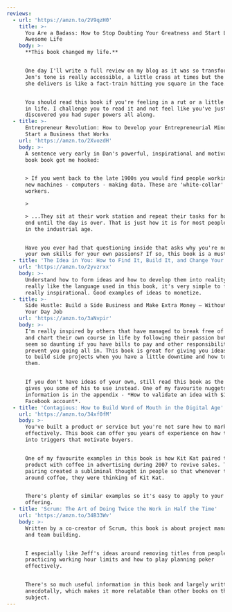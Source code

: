 ```yaml
---
reviews:
  - url: 'https://amzn.to/2V9qzH0'
    title: >-
      You Are a Badass: How to Stop Doubting Your Greatness and Start Living an
      Awesome Life
    body: >-
      **This book changed my life.**


      One day I'll write a full review on my blog as it was so transformational.
      Jen's tone is really accessible, a little crass at times but the message
      she delivers is like a fact-train hitting you square in the face.


      You should read this book if you're feeling in a rut or a little stagnant
      in life. I challenge you to read it and not feel like you've just
      discovered you had super powers all along.
  - title: >-
      Entrepreneur Revolution: How to Develop your Entrepreneurial Mindset and
      Start a Business that Works
    url: 'https://amzn.to/2XvozdH'
    body: >-
      A sentence very early in Dan's powerful, inspirational and motivational
      book book got me hooked:


      > If you went back to the late 1900s you would find people working on the
      new machines - computers - making data. These are 'white-collar' factory
      workers.

      >

      > ...They sit at their work station and repeat their tasks for hours on
      end until the day is over. That is just how it is for most people who live
      in the industrial age.


      Have you ever had that questioning inside that asks why you're not using
      your own skills for your own passions? If so, this book is a must read.
  - title: 'The Idea in You: How to Find It, Build It, and Change Your Life'
    url: 'https://amzn.to/2yvzrxx'
    body: >-
      Understand how to form ideas and how to develop them into reality. I
      really like the language used in this book, it's very simple to follow and
      really inspirational. Good examples of ideas to monetize.
  - title: >-
      Side Hustle: Build a Side Business and Make Extra Money – Without Quitting
      Your Day Job
    url: 'https://amzn.to/3aNvpir'
    body: >-
      I'm really inspired by others that have managed to break free of the 9-5
      and chart their own course in life by following their passion but it can
      seem so daunting if you have bills to pay and other responsibilities that
      prevent you going all in. This book is great for giving you ideas on how
      to build side projects when you have a little downtime and how to monetize
      them.


      If you don't have ideas of your own, still read this book as the author
      gives you some of his to use instead. One of my favourite nuggets of
      information is in the appendix - *How to validate an idea with $10 and a
      Facebook account*.
  - title: 'Contagious: How to Build Word of Mouth in the Digital Age'
    url: 'https://amzn.to/34xf0fM'
    body: >-
      You've built a product or service but you're not sure how to market it
      effectively. This book can offer you years of experience on how to tap
      into triggers that motivate buyers. 


      One of my favourite examples in this book is how Kit Kat paired their
      product with coffee in advertising during 2007 to revive sales. The
      pairing created a subliminal thought in people so that whenever they were
      around coffee, they were thinking of Kit Kat. 


      There's plenty of similar examples so it's easy to apply to your own
      offering.
  - title: 'Scrum: The Art of Doing Twice the Work in Half the Time'
    url: 'https://amzn.to/34B33Wv'
    body: >-
      Written by a co-creator of Scrum, this book is about project management
      and team building.


      I especially like Jeff's ideas around removing titles from people,
      practicing working hour limits and how to play planning poker
      effectively. 


      There's so much useful information in this book and largely written
      anecdotally, which makes it more relatable than other books on this
      subject.
---
```

